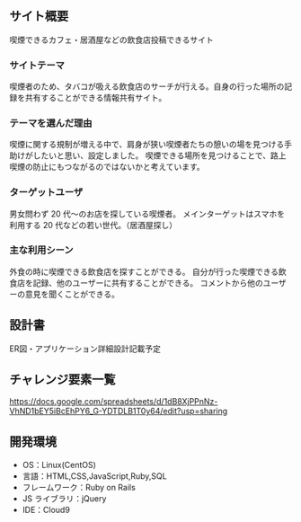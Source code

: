 # <SMOKERS>

## サイト概要

喫煙できるカフェ・居酒屋などの飲食店投稿できるサイト

### サイトテーマ

喫煙者のため、タバコが吸える飲食店のサーチが行える。自身の行った場所の記録を共有することができる情報共有サイト。

### テーマを選んだ理由

喫煙に関する規制が増える中で、肩身が狭い喫煙者たちの憩いの場を見つける手助けがしたいと思い、設定しました。
喫煙できる場所を見つけることで、路上喫煙の防止にもつながるのではないかと考えています。

### ターゲットユーザ

男女問わず 20 代〜のお店を探している喫煙者。
メインターゲットはスマホを利用する 20 代などの若い世代。（居酒屋探し）

### 主な利用シーン

外食の時に喫煙できる飲食店を探すことができる。
自分が行った喫煙できる飲食店を記録、他のユーザーに共有することができる。
コメントから他のユーザーの意見を聞くことができる。

## 設計書

ER図・アプリケーション詳細設計記載予定

## チャレンジ要素一覧

https://docs.google.com/spreadsheets/d/1dB8XjPPnNz-VhND1bEY5iBcEhPY6_G-YDTDLB1T0y64/edit?usp=sharing

## 開発環境

- OS：Linux(CentOS)
- 言語：HTML,CSS,JavaScript,Ruby,SQL
- フレームワーク：Ruby on Rails
- JS ライブラリ：jQuery
- IDE：Cloud9
